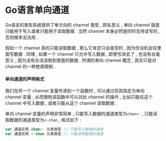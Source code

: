 # Go语言单向通道

Go语言的类型系统提供了单方向的 channel 类型 , 顾名思义 , 单向 channel 就是只能用于写入或者只能用于读取数据 . 当然 channel 本身必然是同时支持读写的 , 否则根本没法用 . 

假如一个 channel 真的只能读取数据 , 那么它肯定只会是空的 , 因为你没机会往里面写数据 . 同理 , 如果一个 channel 只允许写入数据 , 即使写进去了 , 也没有丝毫意义 , 因为没有办法读取到里面的数据 . 所谓的单向 channel 概念 , 其实只是对 channel 的一种使用限制 . 

#### 单向通道的声明格式

我们在将一个 channel 变量传递到一个函数时 , 可以通过将其指定为单向 channel 变量 , 从而限制该函数中可以对此 channel 的操作 , 比如只能往这个 channel 中写入数据 , 或者只能从这个 channel 读取数据 . 

单向 channel 变量的声明非常简单 , 只能写入数据的通道类型为`chan<-` , 只能读取数据的通道类型为`<-chan` , 格式如下 : 

```go
var 通道实例 chan<- 元素类型 // 只能写入数据的通道
var 通道实例 <-chan 元素类型 // 只能读取数据的通道
```



